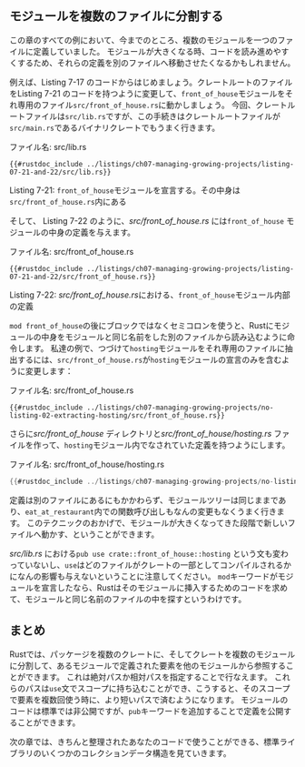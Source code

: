 <!--
## Separating Modules into Different Files
-->
## モジュールを複数のファイルに分割する

<!--
So far, all the examples in this chapter defined multiple modules in one file.
When modules get large, you might want to move their definitions to a separate
file to make the code easier to navigate.
-->
この章のすべての例において、今までのところ、複数のモジュールを一つのファイルに定義していました。
モジュールが大きくなる時、コードを読み進めやすくするため、それらの定義を別のファイルへ移動させたくなるかもしれません。

<!--
For example, let’s start from the code in Listing 7-17 and move the
`front_of_house` module to its own file *src/front_of_house.rs* by changing the
crate root file so it contains the code shown in Listing 7-21. In this case,
the crate root file is *src/lib.rs*, but this procedure also works with binary
crates whose crate root file is *src/main.rs*.
-->
例えば、Listing 7-17 のコードからはじめましょう。クレートルートのファイルをListing 7-21 のコードを持つように変更して、`front_of_house`モジュールをそれ専用のファイル`src/front_of_house.rs`に動かしましょう。
今回、クレートルートファイルは`src/lib.rs`ですが、この手続きはクレートルートファイルが`src/main.rs`であるバイナリクレートでもうまく行きます。

<!--
<span class="filename">Filename: src/lib.rs</span>
-->
<span class="filename">ファイル名: src/lib.rs</span>

```rust,ignore
{{#rustdoc_include ../listings/ch07-managing-growing-projects/listing-07-21-and-22/src/lib.rs}}
```

<!--
<span class="caption">Listing 7-21: Declaring the `front_of_house` module whose
body will be in *src/front_of_house.rs*</span>
-->
<span class="caption">Listing 7-21: `front_of_house`モジュールを宣言する。その中身は`src/front_of_house.rs`内にある</span>

<!--
And *src/front_of_house.rs* gets the definitions from the body of the
`front_of_house` module, as shown in Listing 7-22.
-->
そして、 Listing 7-22 のように、*src/front_of_house.rs* には`front_of_house` モジュールの中身の定義を与えます。

<!--
<span class="filename">Filename: src/front_of_house.rs</span>
-->
<span class="filename">ファイル名: src/front_of_house.rs</span>

```rust,ignore
{{#rustdoc_include ../listings/ch07-managing-growing-projects/listing-07-21-and-22/src/front_of_house.rs}}
```

<!--
<span class="caption">Listing 7-22: Definitions inside the `front_of_house`
module in *src/front_of_house.rs*</span>
-->
<span class="caption">Listing 7-22: *src/front_of_house.rs*における、`front_of_house`モジュール内部の定義</span>

<!--
Using a semicolon after `mod front_of_house` rather than using a block tells
Rust to load the contents of the module from another file with the same name as
the module. To continue with our example and extract the `hosting` module to
its own file as well, we change *src/front_of_house.rs* to contain only the
declaration of the `hosting` module:
-->
`mod front_of_house`の後にブロックではなくセミコロンを使うと、Rustにモジュールの中身をモジュールと同じ名前をした別のファイルから読み込むように命令します。
私達の例で、つづけて`hosting`モジュールをそれ専用のファイルに抽出するには、`src/front_of_house.rs`が`hosting`モジュールの宣言のみを含むように変更します：

<!--
<span class="filename">Filename: src/front_of_house.rs</span>
-->
<span class="filename">ファイル名: src/front_of_house.rs</span>

```rust,ignore
{{#rustdoc_include ../listings/ch07-managing-growing-projects/no-listing-02-extracting-hosting/src/front_of_house.rs}}
```

<!--
Then we create a *src/front_of_house* directory and a file
*src/front_of_house/hosting.rs* to contain the definitions made in the
`hosting` module:
-->
さらに*src/front_of_house* ディレクトリと*src/front_of_house/hosting.rs* ファイルを作って、`hosting`モジュール内でなされていた定義を持つようにします。

<!--
<span class="filename">Filename: src/front_of_house/hosting.rs</span>
-->
<span class="filename">ファイル名: src/front_of_house/hosting.rs</span>

```rust
{{#rustdoc_include ../listings/ch07-managing-growing-projects/no-listing-02-extracting-hosting/src/front_of_house/hosting.rs}}
```

<!--
The module tree remains the same, and the function calls in `eat_at_restaurant`
will work without any modification, even though the definitions live in
different files. This technique lets you move modules to new files as they grow
in size.
-->
定義は別のファイルにあるにもかかわらず、モジュールツリーは同じままであり、`eat_at_restaurant`内での関数呼び出しもなんの変更もなくうまく行きます。
このテクニックのおかげで、モジュールが大きくなってきた段階で新しいファイルへ動かす、ということができます。

<!--
Note that the `pub use crate::front_of_house::hosting` statement in
*src/lib.rs* also hasn’t changed, nor does `use` have any impact on what files
are compiled as part of the crate. The `mod` keyword declares modules, and Rust
looks in a file with the same name as the module for the code that goes into
that module.
-->
*src/lib.rs* における`pub use crate::front_of_house::hosting` という文も変わっていないし、`use`はどのファイルがクレートの一部としてコンパイルされるかになんの影響も与えないということに注意してください。
`mod`キーワードがモジュールを宣言したなら、Rustはそのモジュールに挿入するためのコードを求めて、モジュールと同じ名前のファイルの中を探すというわけです。

<!--
## Summary
-->
## まとめ

<!--
Rust lets you split a package into multiple crates and a crate into modules
so you can refer to items defined in one module from another module. You can do
this by specifying absolute or relative paths. These paths can be brought into
scope with a `use` statement so you can use a shorter path for multiple uses of
the item in that scope. Module code is private by default, but you can make
definitions public by adding the `pub` keyword.
-->
Rustでは、パッケージを複数のクレートに、そしてクレートを複数のモジュールに分割して、あるモジュールで定義された要素を他のモジュールから参照することができます。
これは絶対パスか相対パスを指定することで行なえます。
これらのパスは`use`文でスコープに持ち込むことができ、こうすると、そのスコープで要素を複数回使う時に、より短いパスで済むようになります。
モジュールのコードは標準では非公開ですが、`pub`キーワードを追加することで定義を公開することができます。

<!--
In the next chapter, we’ll look at some collection data structures in the
standard library that you can use in your neatly organized code.
-->
次の章では、きちんと整理されたあなたのコードで使うことができる、標準ライブラリのいくつかのコレクションデータ構造を見ていきます。
